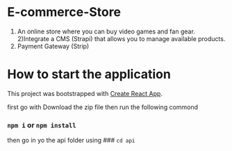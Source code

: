 # E-commerce-Store
1) An online store where you can buy video games and fan gear.
2)Integrate a CMS (Strapi) that allows you to manage available products.
3) Payment Gateway (Strip)


# How to start the application

This project was bootstrapped with [Create React App](https://github.com/facebook/create-react-app).



first go with
Download the zip file
then run the following commond
### `npm i` or `npm install`

then go in yo the api folder
using ### `cd api`
